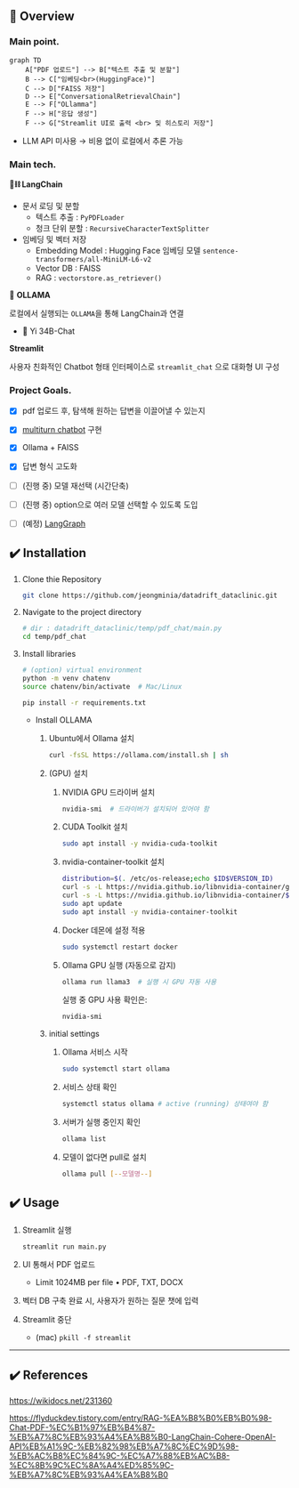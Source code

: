 ## 👀 **Overview**

### Main point.

```mermaid
graph TD
    A["PDF 업로드"] --> B["텍스트 추출 및 분할"]
    B --> C["임베딩<br>(HuggingFace)"]
    C --> D["FAISS 저장"]
    D --> E["ConversationalRetrievalChain"]
    E --> F["OLlamma"]
    F --> H["응답 생성"]
    F --> G["Streamlit UI로 출력 <br> 및 히스토리 저장"]

```

* LLM API 미사용 → 비용 없이 로컬에서 추론 가능

### Main tech.

**🦜⛓️ LangChain**

- 문서 로딩 및 분할
    - 텍스트 추출 : `PyPDFLoader`
    - 청크 단위 분할 : `RecursiveCharacterTextSplitter`
- 임베딩 및 벡터 저장
    - Embedding Model : Hugging Face 임베딩 모델 `sentence-transformers/all-MiniLM-L6-v2`
    - Vector DB : FAISS
    - RAG : `vectorstore.as_retriever()`

🐑 **OLLAMA**

로컬에서 실행되는 `OLLAMA`을 통해 LangChain과 연결

- 🚀 Yi 34B-Chat

**Streamlit**

사용자 친화적인 Chatbot 형태 인터페이스로 `streamlit_chat` 으로 대화형 UI 구성

### **Project Goals.**

- [x]  pdf 업로드 후, 탐색해 원하는 답변을 이끌어낼 수 있는지
- [x]  [multiturn chatbot](https://flyduckdev.tistory.com/entry/Rag-OpenAI-RAG-%EA%B8%B0%EB%B0%98-%EC%98%A4%EB%A7%8C%EA%B3%BC-%ED%8E%B8%EA%B2%AC-%EC%B1%97%EB%B4%87-%EA%B5%AC%EC%B6%95%ED%95%98%EA%B8%B0-LangChain-OpenAI-Streamlit) 구현
- [x]  Ollama + FAISS
- [x]  답변 형식 고도화
- [ ]  (진행 중) 모델 재선택 (시간단축)
- [ ]  (진행 중) option으로 여러 모델 선택할 수 있도록 도입
- [ ]  (예정) [LangGraph](https://data-newbie.tistory.com/997)


## ✔️ Installation

1. Clone thie Repository
    
    ```bash
    git clone https://github.com/jeongminia/datadrift_dataclinic.git
    ```
    
2. Navigate to the project directory
    
    ```bash
    # dir : datadrift_dataclinic/temp/pdf_chat/main.py
    cd temp/pdf_chat
    ```
    
3. Install libraries
    
    ```bash
    # (option) virtual environment
    python -m venv chatenv
    source chatenv/bin/activate  # Mac/Linux
    ```
    
    ```bash
    pip install -r requirements.txt
    ```
    
    - Install OLLAMA
        1. Ubuntu에서 Ollama 설치
            
            ```bash
            curl -fsSL https://ollama.com/install.sh | sh
            ```
            
        2. (GPU) 설치
            1. NVIDIA GPU 드라이버 설치
                
                ```bash
                nvidia-smi  # 드라이버가 설치되어 있어야 함
                ```
                
            2. CUDA Toolkit 설치
                
                ```bash
                sudo apt install -y nvidia-cuda-toolkit
                ```
                
            3. nvidia-container-toolkit 설치
                
                ```bash
                distribution=$(. /etc/os-release;echo $ID$VERSION_ID)
                curl -s -L https://nvidia.github.io/libnvidia-container/gpgkey | sudo apt-key add -
                curl -s -L https://nvidia.github.io/libnvidia-container/$distribution/libnvidia-container.list | sudo tee /etc/apt/sources.list.d/nvidia-container-toolkit.list
                sudo apt update
                sudo apt install -y nvidia-container-toolkit
                ```
                
            4. Docker 데몬에 설정 적용
                
                ```bash
                sudo systemctl restart docker
                ```
                
            5. Ollama GPU 실행 (자동으로 감지)
                
                ```bash
                ollama run llama3  # 실행 시 GPU 자동 사용
                ```
                
                실행 중 GPU 사용 확인은:
                
                ```bash
                nvidia-smi
                ```
                
        3. initial settings
            1. Ollama 서비스 시작
                
                ```bash
                sudo systemctl start ollama
                ```
                
            2. 서비스 상태 확인
                
                ```bash
                systemctl status ollama # active (running) 상태여야 함
                ```
                
            3. 서버가 실행 중인지 확인
                
                ```bash
                ollama list
                ```
                
            4. 모델이 없다면 pull로 설치
                
                ```bash
                ollama pull [--모델명--]
                ```
                

## ✔️ **Usage**

1. Streamlit 실행
    
    ```bash
    streamlit run main.py
    ```
    
2. UI 통해서 PDF 업로드
    - Limit 1024MB per file • PDF, TXT, DOCX
3. 벡터 DB 구축 완료 시, 사용자가 원하는 질문 챗에 입력
4. Streamlit 중단
    - (mac) `pkill -f streamlit`

---
## ✔️ References

https://wikidocs.net/231360

https://flyduckdev.tistory.com/entry/RAG-%EA%B8%B0%EB%B0%98-Chat-PDF-%EC%B1%97%EB%B4%87-%EB%A7%8C%EB%93%A4%EA%B8%B0-LangChain-Cohere-OpenAI-API%EB%A1%9C-%EB%82%98%EB%A7%8C%EC%9D%98-%EB%AC%B8%EC%84%9C-%EC%A7%88%EB%AC%B8-%EC%8B%9C%EC%8A%A4%ED%85%9C-%EB%A7%8C%EB%93%A4%EA%B8%B0